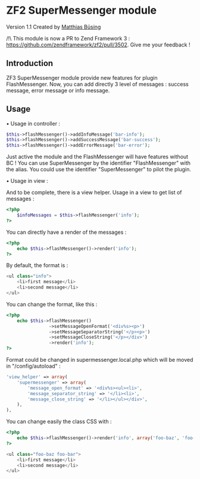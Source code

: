 ZF2 SuperMessenger module
==============

Version 1.1 Created by [Matthias Büsing](http://mb-tec.eu/)

/!\ This module is now a PR to Zend Framework 3 : https://github.com/zendframework/zf2/pull/3502.
Give me your feedback !

Introduction
------------

ZF3 SuperMessenger module provide new features for plugin FlashMessenger. Now, you can add directly 3 level of messages : 
success message, error message or info message.

Usage
------------

• Usage in controller :

```php
$this->flashMessenger()->addInfoMessage('bar-info');
$this->flashMessenger()->addSuccessMessage('bar-success');
$this->flashMessenger()->addErrorMessage('bar-error');
```
Just active the module and the FlashMessenger will have features without BC ! You can use SuperMessenger by the identifier "FlashMessenger" with the alias.
You could use the identifier "SuperMessenger" to pilot the plugin.

• Usage in view :

And to be complete, there is a view helper. Usage in a view to get list of messages :

```php
<?php
    $infoMessages = $this->flashMessenger('info');
?>
```

You can directly have a render of the messages :

```php
<?php
    echo $this->flashMessenger()->render('info');
?>
```

By default, the format is :

```php
<ul class="info">
    <li>first message</li>
    <li>second message</li>
</ul>
```

You can change the format, like this :

```php
<?php
    echo $this->flashMessenger()
                ->setMessageOpenFormat('<div%s><p>')
                ->setMessageSeparatorString('</p><p>')
                ->setMessageCloseString('</p></div>')
                ->render('info');
?>
```

Format could be changed in supermessenger.local.php which will be moved in "/config/autoload" :

```php
'view_helper' => array(
    'supermessenger' => array(
        'message_open_format' => '<div%s><ul><li>',
        'message_separator_string' => '</li><li>',
        'message_close_string' => '</li></ul></div>',
    ),
),
```

You can change easily the class CSS with :

```php
<?php
    echo $this->flashMessenger()->render('info', array('foo-baz', 'foo-bar'));
?>
```

```php
<ul class="foo-baz foo-bar">
    <li>first message</li>
    <li>second message</li>
</ul>
```